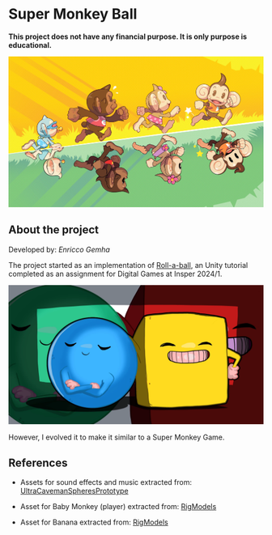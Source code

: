 # Super Monkey Ball

**This project does not have any financial purpose. It is only purpose is educational.**

![Super Monkey Ball](./docs/img/superMonkeyBall.jpg)

## About the project

Developed by: _Enricco Gemha_

The project started as an implementation of [Roll-a-ball](https://learn.unity.com/project/roll-a-ball?uv=2022.3), an Unity tutorial completed as an assignment for Digital Games at Insper 2024/1.

![Cover photo for Roll-a-ball in Unity](./docs/img/rollaball.webp)

However, I evolved it to make it similar to a Super Monkey Game.

## References

- Assets for sound effects and music extracted from: [UltraCavemanSpheresPrototype](https://github.com/grego-git/UltraCavemanSpheresPrototype.git)

- Asset for Baby Monkey (player) extracted from: [RigModels](https://rigmodels.com/model.php?view=Baby_Monkey-3d-model__UNW3W30HV9IVQPS3JBNOJX1TC&searchkeyword=monkey%20ball&manualsearch=1)

- Asset for Banana extracted from: [RigModels](https://rigmodels.com/model.php?view=Bunch_of_Bananas-3d-model__KUV5RBXJWV2HESIWIHSPLKQ8O)
